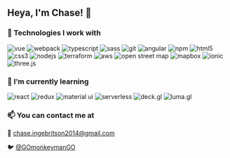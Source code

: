 ## Heya, I'm Chase! 👋

### 🔭 Technologies I work with

![vue](https://img.shields.io/badge/Vue-4FC08D?style=for-the-badge&logoColor=white&logo=vue.js)
![webpack](https://img.shields.io/badge/Webpack-8DD6F9?style=for-the-badge&logoColor=white&logo=webpack)
![typescript](https://img.shields.io/badge/TypeScript-007ACC?style=for-the-badge&logoColor=white&logo=typescript)
![sass](https://img.shields.io/badge/Sass-CC6699?style=for-the-badge&logoColor=white&logo=sass)
![git](https://img.shields.io/badge/Git-F05032?style=for-the-badge&logoColor=white&logo=git)
![angular](https://img.shields.io/badge/Angular-DD0031?style=for-the-badge&logoColor=white&logo=angular)
![npm](https://img.shields.io/badge/NPM-CB3837?style=for-the-badge&logoColor=white&logo=npm)
![html5](https://img.shields.io/badge/HTML5-E34F26?style=for-the-badge&logoColor=white&logo=html5)
![css3](https://img.shields.io/badge/CSS3-1572B6?style=for-the-badge&logoColor=white&logo=css3)
![nodejs](https://img.shields.io/badge/Nodejs-43853d?style=for-the-badge&logoColor=white&logo=node.js)
![terraform](https://img.shields.io/badge/Terraform-623CE4?style=for-the-badge&logoColor=white&logo=terraform)
![aws](https://img.shields.io/badge/AWS-232F3E?style=for-the-badge&logoColor=white&logo=amazon)
![open street map](https://img.shields.io/badge/Open_Street_Map-7EBC6F?style=for-the-badge&logoColor=white&logo=openstreetmap)
![mapbox](https://img.shields.io/badge/Mapbox-000000?style=for-the-badge&logoColor=white&logo=mapbox)
![ionic](https://img.shields.io/badge/Ionic-3880FF?style=for-the-badge&logoColor=white&logo=ionic)
![three.js](https://img.shields.io/badge/Three.js-222222?style=for-the-badge&logoColor=white)

### 🌱 I’m currently learning

![react](https://img.shields.io/badge/React-45b8d8?style=for-the-badge&logoColor=white&logo=react)
![redux](https://img.shields.io/badge/Redux-764ABC?style=for-the-badge&logoColor=white&logo=redux)
![material ui](https://img.shields.io/badge/Material_UI-0081CB?style=for-the-badge&logoColor=white&logo=material-ui)
![serverless](https://img.shields.io/badge/Serverless-FD5750?style=for-the-badge&logoColor=white&logo=serverless)
![deck.gl](https://img.shields.io/badge/Deck.gl-19202c?style=for-the-badge&logoColor=white)
![luma.gl](https://img.shields.io/badge/Luma.gl-1f192c?style=for-the-badge&logoColor=white)

### 📫 You can contact me at

📧 <chase.ingebritson2014@gmail.com>

🐦 [@GOmonkeymanGO](https://twitter.com/GOmonkeymanGO)

<!--
**ChaseIngebritson/ChaseIngebritson** is a ✨ _special_ ✨ repository because its `README.md` (this file) appears on your GitHub profile.

Here are some ideas to get you started:

- 🔭 I’m currently working on ...
- 🌱 I’m currently learning ...
- 👯 I’m looking to collaborate on ...
- 🤔 I’m looking for help with ...
- 💬 Ask me about ...
- 📫 How to reach me: ...
- 😄 Pronouns: ...
- ⚡ Fun fact: ...
-->

